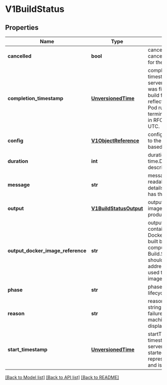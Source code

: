 # V1BuildStatus

## Properties
Name | Type | Description | Notes
------------ | ------------- | ------------- | -------------
**cancelled** | **bool** | cancelled describes if a cancel event was triggered for the build. | [optional] 
**completion_timestamp** | [**UnversionedTime**](UnversionedTime.md) | completionTimestamp is a timestamp representing the server time when this Build was finished, whether that build failed or succeeded.  It reflects the time at which the Pod running the Build terminated. It is represented in RFC3339 form and is in UTC. | [optional] 
**config** | [**V1ObjectReference**](V1ObjectReference.md) | config is an ObjectReference to the BuildConfig this Build is based on. | [optional] 
**duration** | **int** | duration contains time.Duration object describing build time. | [optional] 
**message** | **str** | message is a human-readable message indicating details about why the build has this status. | [optional] 
**output** | [**V1BuildStatusOutput**](V1BuildStatusOutput.md) | output describes the Docker image the build has produced. | [optional] 
**output_docker_image_reference** | **str** | outputDockerImageReference contains a reference to the Docker image that will be built by this build. Its value is computed from Build.Spec.Output.To, and should include the registry address, so that it can be used to push and pull the image. | [optional] 
**phase** | **str** | phase is the point in the build lifecycle. | 
**reason** | **str** | reason is a brief CamelCase string that describes any failure and is meant for machine parsing and tidy display in the CLI. | [optional] 
**start_timestamp** | [**UnversionedTime**](UnversionedTime.md) | startTimestamp is a timestamp representing the server time when this Build started running in a Pod. It is represented in RFC3339 form and is in UTC. | [optional] 

[[Back to Model list]](../README.md#documentation-for-models) [[Back to API list]](../README.md#documentation-for-api-endpoints) [[Back to README]](../README.md)


